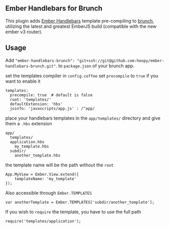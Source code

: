 ## Ember Handlebars for Brunch

This plugin adds [Ember Handlebars](http://emberjs.com/) template pre-compiling to
[brunch](http://brunch.io), utilizing the latest and greatest EmberJS build (compatible with the new ember v3 router).

## Usage

Add `"ember-handlebars-brunch": "git+ssh://git@github.com:hoopy/ember-handlebars-brunch.git"`. to `package.json` of your brunch app.

set the templates compiler in `config.coffee` set `precompile` to `true` if you want to enable it

    templates:
      precompile: true  # default is false
      root: 'templates/'
      defaultExtension: 'hbs'
      joinTo: 'javascripts/app.js' : /^app/

place your handlebars templates in the `app/templates/` directory and give them a `.hbs` extension

	app/
	  templates/
      application.hbs
	    my_template.hbs
      subdir/
        another_template.hbs

the template name will be the path without the `root`

	App.MyView = Ember.View.extend({
		templateName: 'my_template'
	});

Also accessible through `Ember.TEMPLATES`

    var anotherTemplate = Ember.TEMPLATES['subdir/another_template'];

If you wish to `require` the template, you have to use the full path

    require('templates/application');
